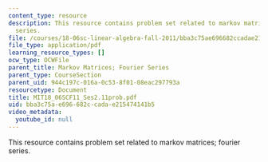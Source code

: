 ```yaml
---
content_type: resource
description: This resource contains problem set related to markov matrices; fourier
  series.
file: /courses/18-06sc-linear-algebra-fall-2011/bba3c75ae696682ccadae215474141b5_MIT18_06SCF11_Ses2.11prob.pdf
file_type: application/pdf
learning_resource_types: []
ocw_type: OCWFile
parent_title: Markov Matrices; Fourier Series
parent_type: CourseSection
parent_uid: 944c197c-016a-0c53-8f01-08eac297793a
resourcetype: Document
title: MIT18_06SCF11_Ses2.11prob.pdf
uid: bba3c75a-e696-682c-cada-e215474141b5
video_metadata:
  youtube_id: null
---
```

This resource contains problem set related to markov matrices; fourier series.

